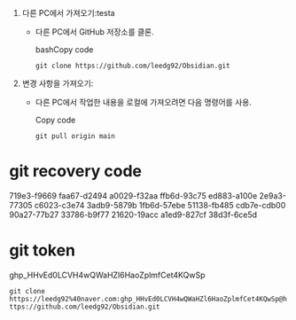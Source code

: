   
        
1. 다른 PC에서 가져오기:testa
    
    - 다른 PC에서 GitHub 저장소를 클론.
        
        bashCopy code
        
        `git clone https://github.com/leedg92/Obsidian.git`
        
2. 변경 사항을 가져오기:
    
    - 다른 PC에서 작업한 내용을 로컬에 가져오려면 다음 명령어를 사용.
        
        Copy code
        
        `git pull origin main`
        

# git recovery code

719e3-f9669
faa67-d2494
a0029-f32aa
ffb6d-93c75
ed883-a100e
2e9a3-77305
c6023-c3e74
3adb9-5879b
1fb6d-57ebe
51138-fb485
cdb7e-cdb00
90a27-77b27
33786-b9f77
21620-19acc
a1ed9-827cf
38d3f-6ce5d


# git token

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



`git clone https://leedg92%40naver.com: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@https://github.com/leedg92/Obsidian.git`
